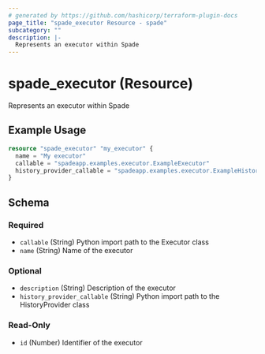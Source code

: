 ```yaml
---
# generated by https://github.com/hashicorp/terraform-plugin-docs
page_title: "spade_executor Resource - spade"
subcategory: ""
description: |-
  Represents an executor within Spade
---
```


# spade_executor (Resource)

Represents an executor within Spade

## Example Usage

```terraform
resource "spade_executor" "my_executor" {
  name = "My executor"
  callable = "spadeapp.examples.executor.ExampleExecutor"
  history_provider_callable = "spadeapp.examples.executor.ExampleHistoryProvider"
}
```

<!-- schema generated by tfplugindocs -->
## Schema

### Required

- `callable` (String) Python import path to the Executor class
- `name` (String) Name of the executor

### Optional

- `description` (String) Description of the executor
- `history_provider_callable` (String) Python import path to the HistoryProvider class

### Read-Only

- `id` (Number) Identifier of the executor
